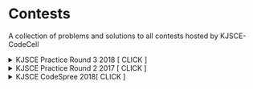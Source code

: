 # Contests

A collection of problems and solutions to all contests hosted by KJSCE-CodeCell

<details><summary>KJSCE Practice Round 3 2018 [ CLICK ] </summary>
<p>

- [KPR32018 Contest Link](https://www.codechef.com/KPR32018)

- Problems
  - [FIRST](https://www.codechef.com/KPR32018/problems/FRT) | [Setter Solution - Python](./KPR32018/FIRST/setter.py) | [Tester Soltion - C++](./KPR32018/FIRST/tester.cpp)
  - [DESORT](https://www.codechef.com/KPR32018/problems/DSORT) | [Setter Solution - Python](./KPR32018/DESORT/setter.py) | [Tester Soltion - C++](./KPR32018/DESORT/tester.cpp)
  - [CLOCK](https://www.codechef.com/KPR32018/problems/CLOCK) | [Setter Solution - Java](./KPR32018/CLOCK/setter.java) | [Tester Soltion - Python](./KPR32018/CLOCK/tester.py)
  - [MALICIOUS-MUSIC](https://www.codechef.com/KPR32018/problems/MALMU) | [Setter Solution - Python](./KPR32018/MALICIOUS-MUSIC/setter.py) | [Tester Soltion - C++](./KPR32018/MALICIOUS-MUSIC/tester.cpp)
  - [PHOTOGEN](https://www.codechef.com/KPR32018/problems/PHTGEN) | [Setter Solution - Python](./KPR32018/PHOTOGEN/setter.py) | [Tester Soltion - C++](./KPR32018/PHOTOGEN/tester.cpp)

</p>
</details>

<details><summary>KJSCE Practice Round 2 2017 [ CLICK ] </summary>
<p>

- [KCPR2017 Contest Link](https://www.codechef.com/KCPR2017/)

* [XPSORMAC](https://www.codechef.com/KCPR2017/problems/XPSORMAC)
  [Solution](https://github.com/KJSCE-Codecell/KJSCE-Practice-Round-2-Solutions/tree/master/XPSORMAC/)
* [CHAITCAR](https://www.codechef.com/KCPR2017/problems/CHAITCAR)
  [Solution](https://github.com/KJSCE-Codecell/KJSCE-Practice-Round-2-Solutions/tree/master/ChaityaTheCarpenter/)
* [SCON](https://www.codechef.com/KCPR2017/problems/SCON)
  [Solution](https://github.com/KJSCE-Codecell/KJSCE-Practice-Round-2-Solutions/tree/master/SagarAndConundrum/)
* [MINFACT](https://www.codechef.com/KCPR2017/problems/MINFACT)
  [Solution](https://github.com/KJSCE-Codecell/KJSCE-Practice-Round-2-Solutions/tree/master/MinimumFactors/)
* [HOFCARDS](https://www.codechef.com/KCPR2017/problems/HOFCARDS)
  [Solution](https://github.com/KJSCE-Codecell/KJSCE-Practice-Round-2-Solutions/tree/master/HouseOfCards/)
  </p>
  </details>

  <details><summary>KJSCE CodeSpree 2018[ CLICK ] </summary>
<p>

- [KJCS2018 Contest Link](https://www.codechef.com/KJCS2018/)

* [BALANCE](https://www.codechef.com/KJCS2018/problems/BAL)
  [Solution](https://github.com/KJSCE-Codecell/Contests/KPR32018/Balance/)
* [BOOK](https://www.codechef.com/KJCS2018/problems/BOOK)
  [Solution](https://github.com/KJSCE-Codecell/Contests/KPR32018/BOOK/)
* [BOND](https://www.codechef.com/KJCS2018/problems/BOND)
  [Solution](https://github.com/KJSCE-Codecell/Contests/KPR32018/BOND/)
* [LOCAL TRAIN](https://www.codechef.com/KJCS2018/problems/LTR)
  [Solution](https://github.com/KJSCE-Codecell/Contests/KPR32018/LocalTrain/)
* [SIXSTRING](https://www.codechef.com/KJCS2018/problems/SIXSTR)
  [Solution](https://github.com/KJSCE-Codecell/Contests/KPR32018/sixstring)
  </p>
  </details>
